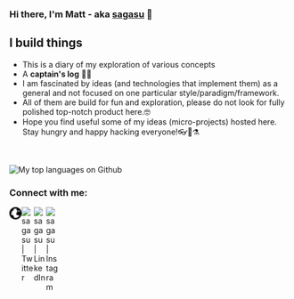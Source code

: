 ### Hi there, I'm Matt - aka [sagasu][website] 👋

## I build things 
- This is a diary of my exploration of various concepts  
- A **captain's log** 🚀📖
- I am fascinated by ideas (and technologies that implement them) as a general and not focused on one particular style/paradigm/framework.
- All of them are build for fun and exploration, please do not look for fully polished top-notch product here.🤓
- Hope you find useful some of my ideas (micro-projects) hosted here. Stay hungry and happy hacking everyone!👓🧠⚗️  

<br>

![My top languages on Github](https://github-readme-stats.vercel.app/api/top-langs/?username=sagasu&hide=xml,css,html)

### Connect with me:
[<img align="left" alt="sagasu blog" width="22px" src="https://raw.githubusercontent.com/iconic/open-iconic/master/svg/globe.svg" />][website]
[<img align="left" alt="sagasu | Twitter" width="22px" src="https://cdn.jsdelivr.net/npm/simple-icons@v3/icons/twitter.svg" />][twitter]
[<img align="left" alt="sagasu | LinkedIn" width="22px" src="https://cdn.jsdelivr.net/npm/simple-icons@v3/icons/linkedin.svg" />][linkedin]
[<img align="left" alt="sagasu | Instagram" width="22px" src="https://cdn.jsdelivr.net/npm/simple-icons@v3/icons/instagram.svg" />][instagram]

<!-- [![Analytics](https://ga-beacon.appspot.com/UA-174682064-1/welcome-page)] -->
<!-- <br><br>
<img align="left" alt="sagasu's Github Stats" src="https://github-readme-stats.vercel.app/api?username=sagasu&show_icons=true&hide_border=true" /> -->


[website]: http://kuebiko.blogspot.com/
[twitter]: https://twitter.com/kopijmateusz
[instagram]: https://www.instagram.com/shiraberu/
[linkedin]: https://linkedin.com/in/mateusz-kopij-b579981